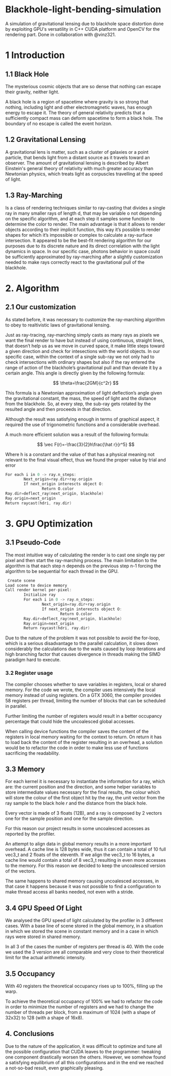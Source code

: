# Blackhole-light-bending-simulation
A simulation of gravitational lensing due to blackhole space distortion done by exploiting GPU's versatility in C++ CUDA platform and OpenCV for the rendering part. 
Done in collaboration with @vinz321.

# 1 Introduction

## 1.1 Black Hole

The mysterious cosmic objects that are so dense that nothing can escape their gravity, neither light. 

A black hole is a region of spacetime where gravity is so strong that nothing, including light and other electromagnetic waves, has enough energy to escape it. The theory of general relativity predicts that a sufficiently compact mass can deform spacetime to form a black hole. The boundary of no escape is called the event horizon.

## 1.2 Gravitational Lensing

A gravitational lens is matter, such as a cluster of galaxies or a point particle, that bends light from a distant source as it travels toward an observer. The amount of gravitational lensing is described by Albert Einstein's general theory of relativity with much greater accuracy than Newtonian physics, which treats light as corpuscles travelling at the speed of light.

## 1.3 Ray-Marching

Is a class of rendering techniques similar to ray-casting that divides a single ray in many smaller rays of length d, that may be variable o not depending on the specific algorithm, and at each step it samples some function to determine the color to render.
The main advantage is that it allows to render objects according to their implicit function, this way it’s possible to render shapes for which it’s impossible or complex to calculate a ray-surface intersection.
It appeared to be the best-fit rendering algorithm for our purposes due to its discrete nature and its direct correlation with the light dynamics in space. In our specific case, photons behavior in space could be sufficiently approximated by ray-marching after a slightly customization needed to make rays correctly react to the gravitational pull of the blackhole.  

# 2. Algorithm

## 2.1 Our customization

As stated before, it was necessary to customize the ray-marching algorithm to obey to realtivistic laws of gravitational lensing. 

Just as ray-tracing, ray-marching simply casts as many rays as pixels we want the final render to have but instead of using continuous, straight lines, that doesn’t help us as we move in curved space, it make little steps toward a given direction and check for intesections with the world objects. In our specific case, within the context of a single sub-ray we not only had to check intersections with ordinary shapes but also if the ray entered the range of action of the blackhole’s gravitational pull and than deviate it by a certain angle. This angle is directly given by the following formula:

$$
\theta=\frac{2GM}{c^2r}
$$

This formula is a Newtonian approximation of light deflection’s angle given the gravitational constant, the mass, the speed of light and the distance from the blackhole. So, at every step, the sub-ray gets rotated by the resulted angle and then proceeds in that direction.

Although the result was satisfying enough in terms of graphical aspect, it required the use of trigonometric functions and a considerable overhead.

A much more efficient solution was a result of the following formula:

$$
\vec F(r)=-\frac{3}{2}h\frac{\hat r}{r^5}
$$

Where h is a constant and the value of that has a physical meaning not relevant to the final visual effect, thus we found the proper value by trial and error

```cpp
For each i in 0 -> ray.n_steps:
		Next_origin=ray.dir+ray.origin
		If next_origin interescts object O:
				Return O.color
Ray.dir=deflect_ray(next_origin, blackhole)
Ray.origin=next_origin
Return raycast(hdri, ray.dir)
```

# 3. GPU Optimization

## 3.1 Pseudo-Code

The most intuitive way of calculating the render is to cast one single ray per pixel and then start the ray-marching process. The main limitation to the algorithm is that each step n depends on the previous step n-1 forcing the algorithm to be sequential for each thread in the GPU.
```cpp
 Create scene
Load scene to device memory
Call render kernel per-pixel:
		Initialize ray
		For each i in 0 -> ray.n_steps:
				Next_origin=ray.dir+ray.origin
				If next_origin interescts object O:
						Return O.color
		Ray.dir=deflect_ray(next_origin, blackhole)
		Ray.origin=next_origin
		Return raycast(hdri, ray.dir)
``` 

Due to the nature of the problem it was not possible to avoid the for-loop, which is a serious disadvantage to the parallel calculation, it slows down considerably the calculations due to the waits caused by loop iterations and high branching factor that causes divergence in threads making the SIMD paradigm hard to execute.

### 3.2  Register usage

The compiler chooses whether to save variables in registers, local or shared memory. 
For the code we wrote, the compiler uses intensively the local memory instead of using registers.
On a GTX 3060, the compiler provides 58 registers per thread, limiting the number of blocks that can be scheduled in parallel.

Further limiting the number of registers would result in a better occupancy percentage that could hide the uncoalesced global accesses.

When calling device functions the compiler saves the content of the registers in local memory waiting for the context to return. On return it has to load back the content of the register resulting in an overhead, a solution would be to refactor the code in order to make less use of functions sacrificing the readability. 

## 3.3 Memory

For each kernel it is necessary to instantiate the information for a ray, which are: the current position and the direction,  and some helper variables to store intermediate values necessary for the final results, the colour which will store the colour of the first object hit by the ray, the unit vector from the ray sample to the black hole *r* and the distance from the black hole.

Every vector is made of 3 floats (12B), and a ray is composed by 2 vectors one for the sample position and one for the sample direction.

For this reason our project results in some uncoalesced accesses as reported by the profiler.                                                                                                                                                                                                                                                                                                                                        

An attempt to align data in global memory results in a more important overhead.
A cache line is 128 bytes wide, thus it can contain a total of 10 full vec3_t and 2 floats of the eleventh.
If we align the vec3_t to 16 bytes, a cache line would contain a total of 8 vec3_t resulting in even more accesses to the memory. For this reason we decided to keep the uncoalesced version of the vectors.

The same happens to shared memory causing uncoalesced accesses, in that case it happens because it was not possible to find a configuration to make thread access all banks needed, not even with a stride.

## 3.4 GPU Speed Of Light

We analysed the GPU speed of light calculated by the profiler in 3 different cases. With a base line of scene stored in the global memory, in a situation in which we stored the scene in constant memory and in a case in which rays were stored in shared memory.

In all 3 of the cases the number of registers per thread is 40.
With the code we used the 3 version are all comparable and very close to their theoretical limit for the actual arithmetic intensity.

## 3.5 Occupancy

With 40 registers the theoretical occupancy rises up to 100%, filling up the warp.

To achieve the theoretical occupancy of 100% we had to refactor the code in order to minimize the number of registers and we had to change the number of threads per block, from a maximum of 1024 (with a shape of 32x32) to 128 (with a shape of 16x8). 
## 4. Conclusions

Due to the nature of the application, it was difficult to optimize and tune all the possible configuration that CUDA leaves to the programmer: tweaking one component drastically worsen the others. However, we somehow found a satisfying equilibrium of all this configurations and in the end we reached a not-so-bad result, even graphically pleasing.

